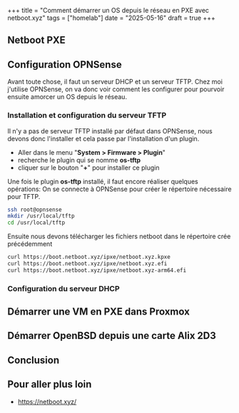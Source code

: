 +++
title = "Comment démarrer un OS depuis le réseau en PXE avec netboot.xyz"
tags = ["homelab"]
date = "2025-05-16"
draft = true
+++

## Netboot PXE

## Configuration OPNSense

Avant toute chose, il faut un serveur DHCP et un serveur TFTP.
Chez moi j'utilise OPNSense, on va donc voir comment les configurer pour pourvoir ensuite amorcer un OS depuis le réseau.

### Installation et configuration du serveur TFTP

Il n'y a pas de serveur TFTP installé par défaut dans OPNSense, nous devons donc l'installer et cela passe par l'installation d'un plugin.

- Aller dans le menu "**System > Firmware > Plugin**"
- recherche le plugin qui se nomme **os-tftp**
- cliquer sur le bouton "**+**" pour installer ce plugin

Une fois le plugin **os-tftp** installé, il faut encore réaliser quelques opérations:
On se connecte à OPNSense pour créer le répertoire nécessaire pour TFTP.

```sh
ssh root@opnsense
mkdir /usr/local/tftp
cd /usr/local/tftp
```

Ensuite nous devons télécharger les fichiers netboot dans le répertoire crée précédemment

```sh
curl https://boot.netboot.xyz/ipxe/netboot.xyz.kpxe
curl https://boot.netboot.xyz/ipxe/netboot.xyz.efi
curl https://boot.netboot.xyz/ipxe/netboot.xyz-arm64.efi
```

### Configuration du serveur DHCP

## Démarrer une VM en PXE dans Proxmox

## Démarrer OpenBSD depuis une carte Alix 2D3

## Conclusion

## Pour aller plus loin

* <https://netboot.xyz/>

